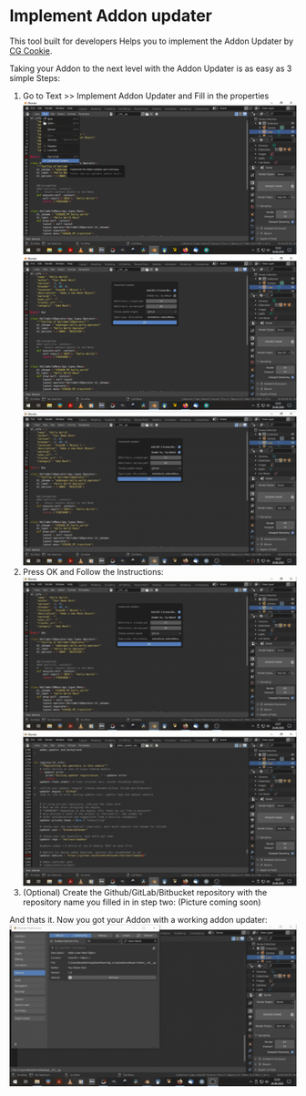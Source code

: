 # Implement Addon updater

This tool built for developers Helps you to implement the Addon Updater by [CG Cookie](https://github.com/CGCookie/blender-addon-updater).

Taking your Addon to the next level with the Addon Updater is as easy as 3 simple Steps:
1. Go to Text >> Implement Addon Updater and Fill in the properties
![Open Headfile](/Screenshots/picture1.png?raw=true)
![Open Headfile](/Screenshots/picture2.png?raw=true)
![Open Headfile](/Screenshots/Gif1.gif?raw=true)
2. Press OK and Follow the Instructions:
![Open Headfile](/Screenshots/Gif2.gif?raw=true)
![Open Headfile](/Screenshots/Gif3.gif?raw=true)
3. (Optional) Create the Github/GitLab/Bitbucket repository with the repository name you filled in in step two:
(Picture coming soon)

And thats it. Now you got your Addon with a working addon updater:
![Open Headfile](/Screenshots/Gif4.gif?raw=true)
